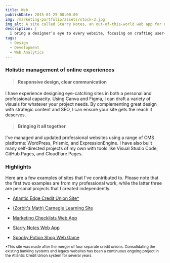 ```yaml
---
title: Web
publishDate: 2015-01-25 00:00:00
img: /marketing-portfolio/assets/stock-3.jpg
img_alt: A site called Starry Notes, an out-of-this-world web app for notes that was created using React and Vite.
description: |
  I bring a designer’s eye to every website, focusing on crafting user-friendly interfaces that feel intuitive and sleek. With experience in SEO, responsive design, and accessibility, I build sites that not only look great but are built to reach and engage diverse audiences.
tags:
  - Design
  - Development
  - Web Analytics
---
```


>

### Holistic management of online experiences

<!-- >#### Drafting and editing
Whether you're looking to build a site from scratch or update it with new content, I have you covered. I have experience writing for a range of audiences across various platforms, and know how to implent SEO to ensure your content gets the reach it deserves. -->

>#### Responsive design, clear communication
I have experience designing eye-catching sites in both a personal and professional capacity. Using Canva and Figma, I can draft a variety of
visuals for whatever your project needs. By complementing great design with strategic content and SEO, I can ensure your site gets the reach it deserves.

>#### Bringing it all together
 I've managed and updated professional websites using a range of CMS platforms: WordPress, Prismic, and ExpressionEngine. 
 I have also built many self-directed projects of my own with tools like Visual Studio Code, GitHub Pages, and Cloudflare Pages. 

### Highlights  
Here are a few examples of sites that I've contributed to. Please note that the first two examples are from my professional work, while the latter three are personal projects that I created independently.
- <a href="https://atlanticedgecu.ca/" target="_blank" rel="noopener noreferrer">Atlantic Edge Credit Union Site*</a>
- <a href="https://www.carnegielearning.ca/" target="_blank" rel="noopener noreferrer">(Zorbit's Math) Carnegie Learning Site</a>

- <a href="https://marketing-checklists.pages.dev/" target="_blank" rel="noopener noreferrer">Marketing Checklists Web App</a>
- <a href="https://danielledonnelly.github.io/Starry-Notes/" target="_blank" rel="noopener noreferrer">Starry Notes Web App</a>
- <a href="https://danielledonnelly.github.io/spooky-potion-shop/" target="_blank" rel="noopener noreferrer">Spooky Potion Shop Web Game</a>
<p><small>*This site was made after the merger of four separate credit unions. Consolidating the existing banking systems and legacy websites has been a continuous ongoing project in the Atlantic Credit Union system for several years.</small></p>